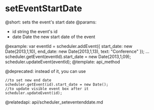 setEventStartDate
=============
@short: 
	sets the event's start date
@params: 
- id	string	the event's id
- date	Date 	the new start date of the event

@example: 
var eventId = scheduler.addEvent({
    start_date: new Date(2013,1,10),
    end_date:   new Date(2013,1,13),
    text:   "Conference"
});
...
scheduler.getEvent(eventId).start_date = new Date(2013,1,09);
scheduler.updateEvent(eventId);
@template:	api_method


@deprecated:
instead of it, you can use
~~~
//to set new end date
scheduler.getEvent(id).start_date = new Date();
//to update visible event box after it
scheduler.updateEvent(id);
~~~

@relatedapi:
	api/scheduler_seteventenddate.md